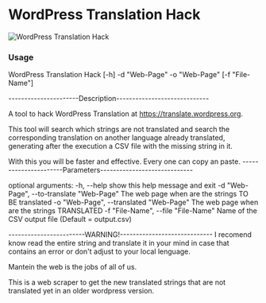 # WordPress Translation Hack

![WordPress Translation Hack]({{site.baseurl}}/http://i.imgur.com/4mUFw5S.png)
### Usage
WordPress Translation Hack [-h] -d "Web-Page" -o "Web-Page" [-f "File-Name"]


----------------------Description-----------------------------

A tool to hack WordPress Translation at 
https://translate.wordpress.org.

This tool will search which strings are not translated 
and search the corresponding translation on another language 
already translated, generating after the execution a CSV file
with the missing string in it.

With this you will be faster and effective. Every one can 
copy an paste.
----------------------Parameters-----------------------------

optional arguments:
  -h, --help            show this help message and exit
  -d "Web-Page", --to-translate "Web-Page"
                        The web page when are the strings TO BE translated
  -o "Web-Page", --translated "Web-Page"
                        The web page when are the strings TRANSLATED
  -f "File-Name", --file "File-Name"
                        Name of the CSV output file (Default = output.csv)

------------------------WARNING!-----------------------------
I recomend know read the entire string and translate it 
in your mind in case that contains an error or don't 
adjust to your local lenguage.

Mantein the web is the jobs of all of us.



This is a web scraper to get the new translated strings that are not translated yet in an older wordpress version.
